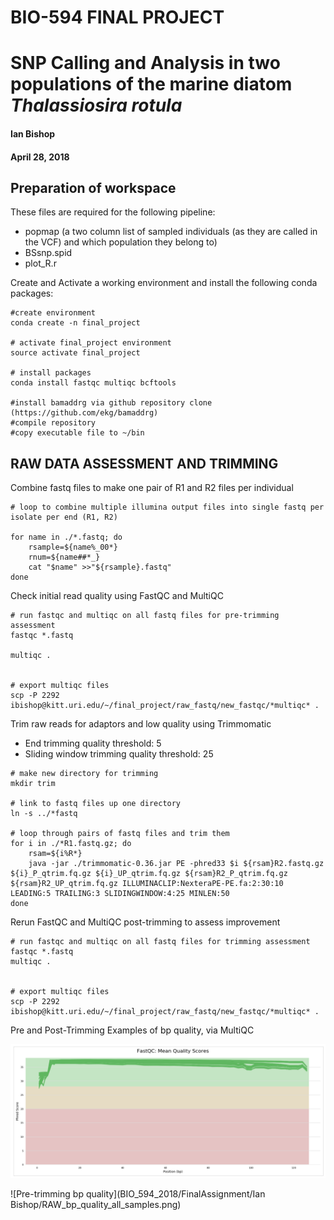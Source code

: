 # BIO-594 FINAL PROJECT
# SNP Calling and Analysis in two populations of the marine diatom <i>Thalassiosira rotula</i>

#### Ian Bishop
#### April 28, 2018


## Preparation of workspace

These files are required for the following pipeline:

- popmap (a two column list of sampled individuals (as they are called in the VCF) and which population they belong to)
- BSsnp.spid
- plot_R.r 

Create and Activate a working environment and install the following conda packages:

```
#create environment
conda create -n final_project

# activate final_project environment
source activate final_project

# install packages
conda install fastqc multiqc bcftools

#install bamaddrg via github repository clone (https://github.com/ekg/bamaddrg)
#compile repository
#copy executable file to ~/bin

```


## RAW DATA ASSESSMENT AND TRIMMING

Combine fastq files to make one pair of R1 and R2 files per individual

```
# loop to combine multiple illumina output files into single fastq per isolate per end (R1, R2)

for name in ./*.fastq; do
	rsample=${name%_00*}
	rnum=${name##*_}
	cat "$name" >>"${rsample}.fastq"
done
```

Check initial read quality using FastQC and MultiQC

```
# run fastqc and multiqc on all fastq files for pre-trimming assessment
fastqc *.fastq

multiqc .


# export multiqc files
scp -P 2292 ibishop@kitt.uri.edu/~/final_project/raw_fastq/new_fastqc/*multiqc* .
```

Trim raw reads for adaptors and low quality using Trimmomatic
- End trimming quality threshold: 5
- Sliding window trimming quality threshold: 25

```
# make new directory for trimming
mkdir trim

# link to fastq files up one directory
ln -s ../*fastq

# loop through pairs of fastq files and trim them
for i in ./*R1.fastq.gz; do
	rsam=${i%R*}
	java -jar ./trimmomatic-0.36.jar PE -phred33 $i ${rsam}R2.fastq.gz ${i}_P_qtrim.fq.gz ${i}_UP_qtrim.fq.gz ${rsam}R2_P_qtrim.fq.gz ${rsam}R2_UP_qtrim.fq.gz ILLUMINACLIP:NexteraPE-PE.fa:2:30:10 LEADING:5 TRAILING:3 SLIDINGWINDOW:4:25 MINLEN:50
done
```

Rerun FastQC and MultiQC post-trimming to assess improvement

```
# run fastqc and multiqc on all fastq files for trimming assessment
fastqc *.fastq
multiqc .


# export multiqc files
scp -P 2292 ibishop@kitt.uri.edu/~/final_project/raw_fastq/new_fastqc/*multiqc* .
```

Pre and Post-Trimming Examples of bp quality, via MultiQC

![Post-trimming bp quality](TRIMMED_bp_quality_all_samples.png)

![Pre-trimming bp quality](BIO_594_2018/FinalAssignment/Ian Bishop/RAW_bp_quality_all_samples.png)
